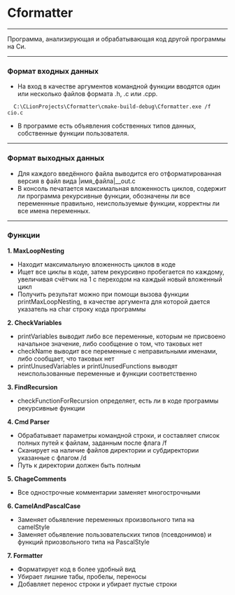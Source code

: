# Cformatter
___
 Программа, анализирующая и обрабатывающая код другой программы на Си.

---
### Формат входных данных

* На вход в качестве аргументов командной функции вводятся один или несколько файлов формата .h, .c или .cpp.
```
  C:\CLionProjects\Cformatter\cmake-build-debug\Cformatter.exe /f cio.c
```
* В программе есть объявления собственных типов данных, собственные функции пользователя.
---
### Формат выходных данных
* Для каждого введённого файла выводится его отформатированная версия в файл вида |имя_файла|__out.c
* В консоль печатается максимальная вложенность циклов, содержит ли программа рекурсивные функции, обозначены ли все переменнные правильно,
неиспользуемые функции, корректны ли все имена переменных.

---
### Функции

**1. MaxLoopNesting**
- Находит максимальную вложенность циклов в коде
- Ищет все циклы в коде, затем рекурсивно пробегается по каждому, увеличивая счётчик на 1 с переходом на каждый новый вложенный цикл
- Получить результат можно при помощи вызова функции printMaxLoopNesting, в качестве аргумента для которой дается указатель на char строку кода программы

**2. CheckVariables**
* printVariables выводит либо все переменные, которым не присвоено начальное значение, либо сообщение о том, что таковых нет
* checkName выводит все переменные с неправильными именами, либо сообщает, что таковых нет
* printUnusedVariables и printUnusedFunctions выводят неиспользованные переменные и функции соответственно

**3. FindRecursion**
* checkFunctionForRecursion определяет, есть ли в коде программы рекурсивные функции

**4. Cmd Parser**
* Обрабатывает параметры командной строки, и составляет список полных путей к файлам, заданным после флага /f
* Сканирует на наличие файлов директории и субдиректории указанные с флагом /d
* Путь к директории должен быть полным

**5. ChageComments**
* Все однострочные комментарии заменяет многострочными 

**6. CamelAndPascalCase**
* Заменяет обьявление переменных произвольного типа на camelStyle
* Заменяет обьявление пользовательских типов (псевдонимов) и функций приозвольного типа на PascalStyle

**7. Formatter**
* Форматирует код в более удобный вид
* Убирает лишние табы, пробелы, переносы
* Добавляет перенос строки и убирает пустые строки
  



